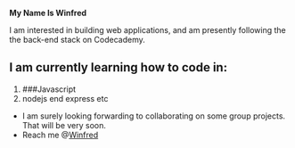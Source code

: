 **My Name Is Winfred**

I am interested in building web applications, and am presently following the the back-end stack on Codecademy.

I am currently learning how to code in:
---
1. ###Javascript
2. nodejs end express etc
- I am surely looking forwarding to collaborating on some group projects. That will be very soon.
- Reach me @[Winfred](https://www.linkedin.com/in/winfred-tornu-4a616072?lipi=urn%3Ali%3Apage%3Ad_flagship3_profile_view_base_contact_details%3B163Z3c%2FSRfi355%2BZK5Rf%2Bg%3D%3D)

<!---
Winfred7/Winfred7 is a ✨ special ✨ repository because its `README.md` (this file) appears on your GitHub profile.
You can click the Preview link to take a look at your changes.
--->
